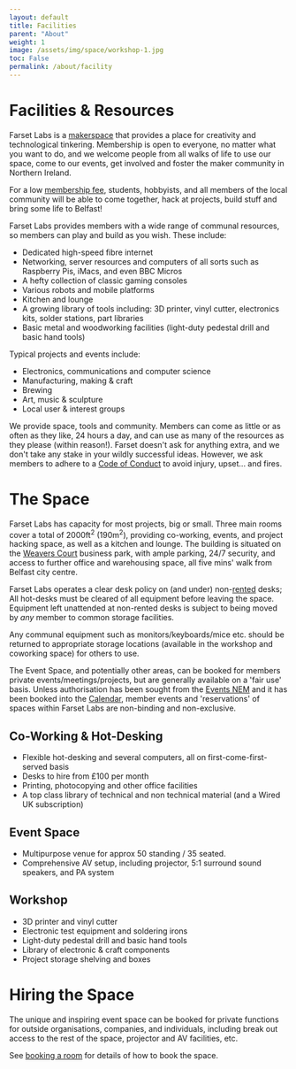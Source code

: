 ```yaml
---
layout: default
title: Facilities
parent: "About"
weight: 1
image: /assets/img/space/workshop-1.jpg
toc: False
permalink: /about/facility
---
```


# Facilities & Resources

Farset Labs is a [makerspace](https://en.wikipedia.org/wiki/Hackerspace) that
provides a place for creativity and technological tinkering. Membership is open
to everyone, no matter what you want to do, and we welcome people from all walks
of life to use our space, come to our events, get involved and foster the maker
community in Northern Ireland.

For a low [membership fee](/membership), students, hobbyists, and all members of
the local community will be able to come together, hack at projects, build stuff
and bring some life to Belfast!

Farset Labs provides members with a wide range of communal resources, so members
can play and build as you wish. These include:

- Dedicated high-speed fibre internet
- Networking, server resources and computers of all sorts such as Raspberry Pis,
  iMacs, and even BBC Micros
- A hefty collection of classic gaming consoles
- Various robots and mobile platforms
- Kitchen and lounge
- A growing library of tools including: 3D printer, vinyl cutter, electronics
  kits, solder stations, part libraries
- Basic metal and woodworking facilities (light-duty pedestal drill and basic
  hand tools)

Typical projects and events include:

- Electronics, communications and computer science
- Manufacturing, making & craft
- Brewing
- Art, music & sculpture
- Local user & interest groups

We provide space, tools and community. Members can come as little or as often as
they like, 24 hours a day, and can use as many of the resources as they please
(within reason!). Farset doesn't ask for anything extra, and we don't take any
stake in your wildly successful ideas. However, we ask members to adhere to a
[Code of Conduct](/community/code_of_conduct) to avoid injury, upset... and
fires.

# The Space

Farset Labs has capacity for most projects, big or small. Three main rooms cover
a total of 2000ft<sup>2</sup> (190m<sup>2</sup>), providing co-working, events,
and project hacking space, as well as a kitchen and lounge. The building is
situated on the [Weavers Court](http://www.weaverscourt.com/) business park,
with ample parking, 24/7 security, and access to further office and warehousing
space, all five mins' walk from Belfast city centre.

Farset Labs operates a clear desk policy on (and under)
non-[rented](/membership) desks; All hot-desks must be cleared of all equipment
before leaving the space. Equipment left unattended at non-rented desks is
subject to being moved by _any_ member to common storage facilities.

Any communal equipment such as monitors/keyboards/mice etc. should be returned
to appropriate storage locations (available in the workshop and coworking space)
for others to use.

The Event Space, and potentially other areas, can be booked for members private
events/meetings/projects, but are generally available on a 'fair use' basis.
Unless authorisation has been sought from the [Events NEM](/about/who_we_are)
and it has been booked into the [Calendar](/events/whats_on), member events and
'reservations' of spaces within Farset Labs are non-binding and non-exclusive.

## Co-Working & Hot-Desking

- Flexible hot-desking and several computers, all on first-come-first-served
  basis
- Desks to hire from £100 per month
- Printing, photocopying and other office facilities
- A top class library of technical and non technical material (and a Wired UK
  subscription)

## Event Space

- Multipurpose venue for approx 50 standing / 35 seated.
- Comprehensive AV setup, including projector, 5:1 surround sound speakers, and
  PA system

## Workshop

- 3D printer and vinyl cutter
- Electronic test equipment and soldering irons
- Light-duty pedestal drill and basic hand tools
- Library of electronic & craft components
- Project storage shelving and boxes

# Hiring the Space

The unique and inspiring event space can be booked for private functions for
outside organisations, companies, and individuals, including break out access to
the rest of the space, projector and AV facilities, etc.

See [booking a room](/events/book_a_room) for details of how to book the space.
